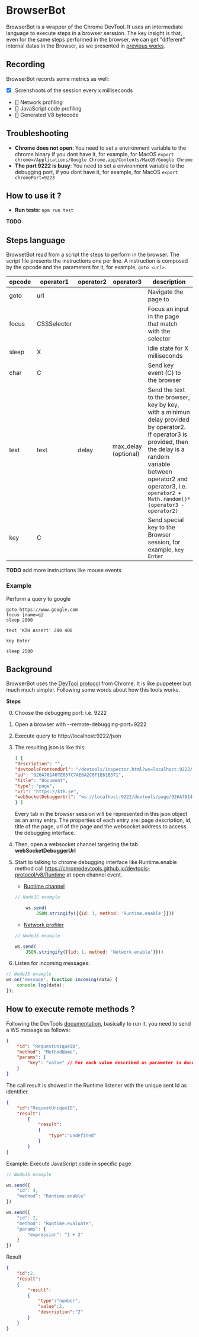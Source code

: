 # BrowserBot

BrowserBot is a wrapper of the Chrome DevTool. It uses an intermediate language to execute steps in a browser serssion. The key insight is that, even for the same steps performed in the browser, we can get "different" internal datas in the Browser, as we presented in [previous works](https://www.researchgate.net/publication/336361099_Scalable_Comparison_of_JavaScript_V8_Bytecode_Traces/stats).


## Recording

BrowserBot records some metrics as well:
 - [x] Screnshoots of the session every x milliseconds
 - [] Network profiling
 - [] JavaScript code profiling
 - [] Generated V8 bytecode

## Troubleshooting

- **Chrome does not open**: You need to set a environment variable to the chrome binary if you dont have it, for example, for MacOS ```export chrome=/Applications/Google Chrome.app/Contents/MacOS/Google Chrome```
- **The port 9222 is busy**: You need to set a environment variable to the debugging port, if you dont have it, for example, for MacOS ```export chromePort=9223```

## How to use it ?


- **Run tests**: ```npm run test```


**TODO**

## Steps language

BrowsetBot read from a script the steps to perform in the browser. The script file presents the instructions one per line. A instruction is composed by the opcode and the parameters for it, for example, ```goto <url>```.

|  opcode | operator1  | operator2  | operator3  | description  |
|---|-----|---|---|---|
| goto | url |   |   |  Navigate the page to <url> |
| focus | CSSSelector |   |   | Focus an input in the page that match with the selector |
| sleep  |  X   |   |   |  Idle state for X milliseconds |
| char  |  C   |   |   |  Send key event (C) to the browser |
| text  |  text   | delay  | max_delay (optional)  |  Send the text to the browser, key by key, with a minimun delay provided by operator2. If operator3 is provided, then the delay is a random variable between operator2 and operator3, i.e. ```operator2 + Math.random()*(operator3 - operator2)``` |
| key  |  C   |   |   |  Send special key to the Browser session, for example, ```key Enter``` |

**TODO** add more instructions like mouse events

### Example

Perform a query to google

```
goto https://www.google.com
focus [name=q]
sleep 2000

text 'KTH Assert' 200 400

key Enter

sleep 2500

```


## Background

BrowserBot uses the [DevTool protocol](https://chromedevtools.github.io/devtools-protocol/v8/Runtime ) from Chrome. It is like puppeteer but much much simpler. Following some words about how this tools works.

**Steps**

0. Choose the debugging port: i.e. 9222
1. Open a browser with --remote-debugging-port=9222
3. Execute query to http://localhost:9222/json
4. The resulting json is like this:
    ```json
    [ {
    "description": "",
    "devtoolsFrontendUrl": "/devtools/inspector.html?ws=localhost:9222/devtools/page/926A781407E057C7AE6A2C6F1E61B371",
    "id": "926A781407E057C7AE6A2C6F1E61B371",
    "title": "Document",
    "type": "page",
    "url": "https://kth.se",
    "webSocketDebuggerUrl": "ws://localhost:9222/devtools/page/926A781407E057C7AE6A2C6F1E61B371"
    } ]
    ```
    Every tab in the browser session will be represented in this json object as an array entry. The properties of each entry are: page description, id, title of the page, url of the page and the websocket address to access the debugging interface.
5. Then, open a websocket channel targeting the tab **webSocketDebuggerUrl**
6. Start to talking to chrome debugging interface like Runtime.enable method call <https://chromedevtools.github.io/devtools-protocol/v8/Runtime> at open channel event.
    - [Runtime channel](https://chromedevtools.github.io/devtools-protocol/tot/Runtime) 
    ```js
    // NodeJS example

        ws.send(
            JSON.stringify({{id: 1, method: 'Runtime.enable'}}))
    ```

    - [Network profiler](https://chromedevtools.github.io/devtools-protocol/tot/Network) 
    ```js
    // NodeJS example

    ws.send(
        JSON.stringify({{id: 1, method: 'Network.enable'}}))
    ```


7. Listen for incoming messages:
```js
// NodeJS example
ws.on('message', function incoming(data) {
    console.log(data);
});
```

## How to execute remote methods ?

Following the DevTools [documentation](https://chromedevtools.github.io/devtools-protocol/v8/Profiler), basically to run it, you need to send a WS message as follows:

```json
{
    "id": "RequestUniqueID",
    "method": "MethodName",
    "params": {
        "key": "value" // For each value described as parameter in documentation
    }
}
```


The call result is showed in the Runtime listener with the unique sent Id as identifier

```json
{
    "id":"RequestUniqueID",
    "result":
        {
            "result":
            {
                "type":"undefined"
            }
        }
}
```

Example: Execute JavaScript code in specific page

```js
// NodeJS example

ws.send({
    "id": 4,
    "method": "Runtime.enable"
})

ws.send({
    "id": 2,
    "method": "Runtime.evaluate",
    "params": {
        "expression": "1 + 2"
    }
})

```
Result 

```json
{
    "id":2,
    "result":
    {
        "result":
        {
            "type":"number",
            "value":2,
            "description":"2"
        }
    }
}
```